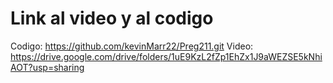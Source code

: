 # Link al video y al codigo
Codigo: https://github.com/kevinMarr22/Preg211.git
Video: https://drive.google.com/drive/folders/1uE9KzL2fZp1EhZx1J9aWEZSE5kNhiAOT?usp=sharing
